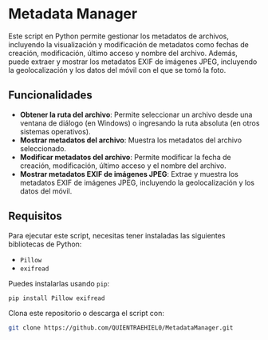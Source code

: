 # Metadata Manager

Este script en Python permite gestionar los metadatos de archivos, incluyendo la visualización y modificación de metadatos como fechas de creación, modificación, último acceso y nombre del archivo. Además, puede extraer y mostrar los metadatos EXIF de imágenes JPEG, incluyendo la geolocalización y los datos del móvil con el que se tomó la foto.

## Funcionalidades

- **Obtener la ruta del archivo**: Permite seleccionar un archivo desde una ventana de diálogo (en Windows) o ingresando la ruta absoluta (en otros sistemas operativos).
- **Mostrar metadatos del archivo**: Muestra los metadatos del archivo seleccionado.
- **Modificar metadatos del archivo**: Permite modificar la fecha de creación, modificación, último acceso y el nombre del archivo.
- **Mostrar metadatos EXIF de imágenes JPEG**: Extrae y muestra los metadatos EXIF de imágenes JPEG, incluyendo la geolocalización y los datos del móvil.

## Requisitos

Para ejecutar este script, necesitas tener instaladas las siguientes bibliotecas de Python:

- `Pillow`
- `exifread`

Puedes instalarlas usando `pip`:

```sh
pip install Pillow exifread
```

Clona este repositorio o descarga el script con:

```sh
git clone https://github.com/QUIENTRAEHIEL0/MetadataManager.git
```

